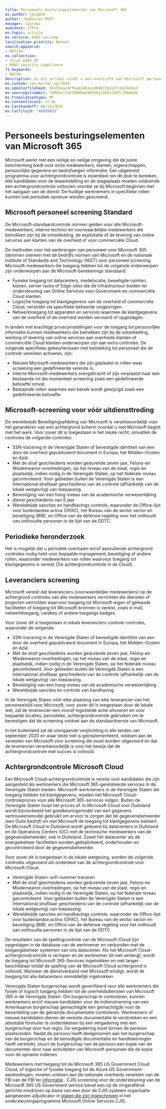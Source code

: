 ```yaml
---
title: Personeels besturingselementen van Microsoft 365
ms.author: josephd
author: JoeDavies-MSFT
manager: laurawi
audience: ITPro
ms.topic: article
ms.service: O365-seccomp
localization_priority: Normal
search.appverid:
- MET150
ms.collection:
- Strat_O365_IP
- M365-security-compliance
f1.keywords:
- NOCSH
description: In dit artikel vindt u een overzicht van Microsoft personeels screeningsmethoden voor Microsoft 365.
ms.custom: seo-marvel-apr2020
ms.openlocfilehash: 66155eac8ffbab1401a1d0487261b37c8a7841e3
ms.sourcegitcommit: 79065e72c0799064e9055022393113dfcf40eb4b
ms.translationtype: MT
ms.contentlocale: nl-NL
ms.lasthandoff: 08/14/2020
ms.locfileid: "46689433"
---
```

# <a name="microsoft-365-personnel-controls"></a>Personeels besturingselementen van Microsoft 365

Microsoft werkt met een veilige en veilige omgeving die de juiste bescherming biedt voor onze medewerkers, klanten, eigenschappen, persoonlijke gegevens en bedrijfseigen informatie. Een uitgebreid programma voor achtergrondcontrole is essentieel om dit doel te bereiken. Alle kandidaten voor de tewerkstelling en de stageplaats moeten voldoende een achtergrondcontrole voltooien voordat ze bij Microsoft beginnen met het aangaan van de dienst. De huidige werknemers in specifieke rollen kunnen ook periodiek opnieuw worden gescreend.

## <a name="the-microsoft-personnel-screening-standard"></a>Microsoft personeel screening Standard

De Microsoft-standaardcontrole normen gelden voor alle Microsoft-medewerkers, interne technici en voorwaardelijke medewerkers die betrokken zijn bij de ontwikkeling, de exploitatie of de levering van online services aan klanten van de overheid of voor commerciële Cloud.

De methoden voor het aanbrengen van personeel voor Microsoft 365 stemmen overeen met de bedrijfs normen van Microsoft en de nationale Institute of Standards and Technology (NIST) voor personeel screening. Microsoft-medewerkers die toegang hebben tot de volgende onderwerpen zijn onderworpen aan de Microsoft-berekenings standaard:

- Fysieke toegang tot datacenters, medelocatie, beveiligde ruimten, kooien, server racks of Edge-sites die de infrastructuur bieden ter ondersteuning van Online Services voor Government-en commerciële Cloud klanten.
- Logische toegang tot klantgegevens van de overheid of commerciële Cloud, verstrekt via specifieke beheerde omgevingen.
- Netwerktoegang tot apparaten en services waarmee de klantgegevens van de overheid of de overheid worden vervoerd of opgeslagen.

In landen met krachtige privacyinstellingen voor de toegang tot persoonlijke informatie kunnen medewerkers die betrokken zijn bij de ontwikkeling, werking of levering van online services aan overheids klanten of commerciële Cloud klanten onderworpen zijn aan extra controles. De volgende specifieke gebeurtenissen met betrekking tot personeel die de controle vereisten activeren, zijn:

- Nieuwe Microsoft-medewerkers die zijn geplaatst in rollen waar screening een gedefinieerde vereiste is.
- Interne Microsoft-medewerkers overgebracht of zijn verplaatst naar een bestaande rol die momenteel screening zoals een gedefinieerde behoefte omvat.
- Bestaande rollen waarmee een bereik wordt gewijzigd zoals een gedefinieerde behoefte.

## <a name="microsoft-pre-employment-screening"></a>Microsoft-screening voor vóór uitdiensttreding

De wereldwijde Beveiligingsafdeling van Microsoft is verantwoordelijk voor het garanderen van een achtergrond scherm voordat u met Microsoft begint met het werk.
Voor zover dit is toegestaan in het lokale recht, omvatten de controles de volgende controles:

- SSN-tracering in de Verenigde Staten of bevestigde identiteit van een door de overheid gepubliceerd document in Europa, het Midden-Oosten en Azië.
- Met de straf geschiedenis worden gedurende zeven jaar, Felony-en Misdemeanor-overtredingen, op het niveau van de staat, regio en plaatselijk, indien nodig in de Verenigde Staten, op het federale niveau gecontroleerd. Voor gebieden buiten de Verenigde Staten is een International strafbaar geschiedenis van de controle (afhankelijk van de lokale wetgeving) van toepassing.
- Bevestiging van een hoog niveau van de academische verwezenlijking
- dienst geschiedenis van 5 jaar
- Wereldwijde sancties en handhavings controle, waaronder de Office-lijst voor buitenlandse activa (OFAC), het Bureau van de sector sector en beveiliging (BIB), en Office van de defensie regeling voor het onthoudt van onthoudte personen in de lijst van de DDTC.

## <a name="periodic-re-screening"></a>Periodieke heronderzoek

Het is mogelijk dat u periodiek overlopen en/of aanvullende achtergrond controles nodig hebt voor bepaalde management, beveiliging of andere rollen, waaronder medewerkers van rollen waarvoor toegang tot klantgegevens is vereist (Zie achtergrondcontrole in de Cloud).

## <a name="supplier-screening"></a>Leveranciers screening

Microsoft vereist dat leveranciers (voorwaardelijke medewerkers) op de achtergrond controles van alle medewerkers verrichten die diensten of projecten verrichten waarvoor toegang tot Microsoft-eigen of geleasde faciliteiten of toegang tot Microsoft-bronnen is vereist, zoals e-mail, netwerktoegang, cardkey of andere toegangs badges.

Voor zover dit is toegestaan in lokale leveranciers controle controles, waaronder de volgende:

- SSN-tracering in de Verenigde Staten of bevestigde identiteit van een door de overheid gepubliceerd document in Europa, het Midden-Oosten en Azië.
- Met de straf geschiedenis worden gedurende zeven jaar, Felony-en Misdemeanor-overtredingen, op het niveau van de staat, regio en plaatselijk, indien nodig in de Verenigde Staten, op het federale niveau gecontroleerd. Voor gebieden buiten de Verenigde Staten is een International strafbaar geschiedenis van de controle (afhankelijk van de lokale wetgeving) van toepassing.
- Bevestiging van een hoog niveau van de academische verwezenlijking
- Wereldwijde sancties en controle van handhaving

In de Verenigde Staten vóór elke plaatsing van elke leverancier van het personeelslid voor Microsoft, voor zover dit is toegestaan door de lokale wet, zal de leverancier een vooraf ingestelde actie uitvoeren en voor bepaalde locaties, periodieke, achtergrondcontrole gebruiken om te bevestigen dat de screening voldoet aan de standaardversie van Microsoft. 

In het buitenland zal de voorgaande verplichting in alle landen van september 2020 en waar deze niet is geïmplementeerd, voldoen aan de vereisten van Microsoft voor screening die moet worden uitgevoerd en dat de leverancier verantwoordelijk is voor het bewijs dat de achtergrondcontrole met succes is voltooid.

## <a name="microsoft-cloud-background-check"></a>Achtergrondcontrole Microsoft Cloud

Een Microsoft Cloud-achtergrondcontrole is vereist voor kandidaten die zijn aangesteld als werknemers die Microsoft 365-gerelateerde services in de Verenigde Staten bieden. Microsoft-werknemers in de Verenigde Staten die toegang hebben tot klantgegevens, moeten het Microsoft Cloud-controleproces voor alle Microsoft 365-services volgen. Buiten de Verenigde Staten loopt het proces af. In Microsoft Cloud voor Duitsland wordt bijvoorbeeld het goedkeuringsmodel van een gegevens vertrouwensmodel gebruikt om ervoor te zorgen dat de gegevensbeheerder (een Duits bedrijf) en niet Microsoft de toegang tot klantgegevens beheert. De Microsoft Cloud in Duitsland wordt geleverd bij datacenters in Duitsland en de Operations Centers (OC) met de technische medewerkers van de gegevensbeheerder, ook in Duitsland. Zowel het datacenter als de energiebeheer faciliteiten worden geëxploiteerd, onderhouden en gecontroleerd door de gegevensbeheerder.

Voor zover dit is toegestaan in de lokale wetgeving, worden de volgende controles uitgevoerd als onderdeel van de achtergrondcontrole voor Microsoft-Cloud.

- Verenigde Staten: sofi-nummer traceren
- Met de straf geschiedenis worden gedurende zeven jaar, Felony-en Misdemeanor-overtredingen, op het niveau van de staat, regio en plaatselijk, indien nodig in de Verenigde Staten, op het federale niveau gecontroleerd. Voor gebieden buiten de Verenigde Staten is een International strafbaar geschiedenis van de controle (afhankelijk van de lokale wetgeving) van toepassing.
- Wereldwijde sancties en handhavings controle, waaronder de Office-lijst voor buitenlandse activa (OFAC), het Bureau van de sector sector en beveiliging (BIB), en Office van de defensie regeling voor het onthoudt van onthoudte personen in de lijst van de DDTC.

De resultaten van de spellingcontrole van de Microsoft-Cloud zijn opgeslagen in de database van de werknemer en verbonden met de toegangsbeheer systemen van ons datacenter. Als het Microsoft Cloud-achtergrondcontrole is verlopen en de werknemer dit niet verlengt, wordt de toegang tot Microsoft 365-Services ingetrokken en niet langer beschikbaar totdat de spelling van de Microsoft-Cloud achtergrond is voltooid. Wanneer de dienstverband met Microsoft eindigt, wordt de toegang tot alle datacenters onmiddellijk ingetrokken.

Verenigde Staten burgerschap wordt geverifieerd voor alle werknemers die fysiek of logisch toegang hebben tot de overheidsdiensten van Microsoft 365 in de Verenigde Staten. Om burgerschap te controleren, kunnen werknemers en/of nieuwe kandidaten voor de indienstneming van een Amerikaanse burgerschap gemachtigde een gemachtigde voor de beoordeling van de getrainde documentatie controleren. Werknemers of nieuwe kandidaten dienen de vereiste documentatie te verstrekken en een attestatie formulier te ondertekenen bij een vergadering met een burgerschap voor hun regio. De vergadering moet binnen de persoon plaatsvinden. Nadat de persoon heeft deelgenomen aan het burgerschap van de burgerschap en de benodigde documentatie en handtekeningen heeft verstrekt, stuurt de burgerschap van de persoon een kopie van de documenten door naar activiteiten van Microsoft-personeel die de kopie voor de opname indienen.

Medewerkers met toegang tot de Microsoft 365 US Government Cloud Cloud, of logische of fysieke toegang tot de Azure US Government-aanbiedingen, moeten voldoen aan de nationale overheids vereisten van de FBI van de FBI ter [informatie](https://www.fbi.gov/services/cjis) . CJIS screening voor de ondersteuning van de Microsoft 365 US Government service bevat een op de vingerafdruk gerichte misdrijven op basis van een door de CJIS systeem organisatie aangewezen adjudicator in [staten die zijn ingeschreven](https://blogs.office.com/2013/10/23/california-and-microsoft-sign-cjis-security-policy-agreement/) in het ondersteuningsprogramma Microsoft Online Services CJIS.

